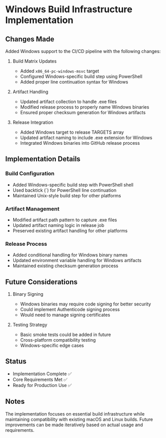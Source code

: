 # Windows Build Infrastructure Implementation

## Changes Made

Added Windows support to the CI/CD pipeline with the following changes:

1. Build Matrix Updates

   - Added `x86_64-pc-windows-msvc` target
   - Configured Windows-specific build step using PowerShell
   - Added proper line continuation syntax for Windows

2. Artifact Handling

   - Updated artifact collection to handle .exe files
   - Modified release process to properly name Windows binaries
   - Ensured proper checksum generation for Windows artifacts

3. Release Integration
   - Added Windows target to release TARGETS array
   - Updated artifact naming to include .exe extension for Windows
   - Integrated Windows binaries into GitHub release process

## Implementation Details

### Build Configuration

- Added Windows-specific build step with PowerShell shell
- Used backtick (\`) for PowerShell line continuation
- Maintained Unix-style build step for other platforms

### Artifact Management

- Modified artifact path pattern to capture .exe files
- Updated artifact naming logic in release job
- Preserved existing artifact handling for other platforms

### Release Process

- Added conditional handling for Windows binary names
- Updated environment variable handling for Windows artifacts
- Maintained existing checksum generation process

## Future Considerations

1. Binary Signing

   - Windows binaries may require code signing for better security
   - Could implement Authenticode signing process
   - Would need to manage signing certificates

2. Testing Strategy
   - Basic smoke tests could be added in future
   - Cross-platform compatibility testing
   - Windows-specific edge cases

## Status

- Implementation Complete ✅
- Core Requirements Met ✅
- Ready for Production Use ✅

## Notes

The implementation focuses on essential build infrastructure while maintaining compatibility with existing macOS and Linux builds. Future improvements can be made iteratively based on actual usage and requirements.
